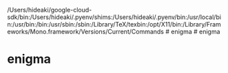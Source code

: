 /Users/hideaki/google-cloud-sdk/bin:/Users/hideaki/.pyenv/shims:/Users/hideaki/.pyenv/bin:/usr/local/bin:/usr/bin:/bin:/usr/sbin:/sbin:/Library/TeX/texbin:/opt/X11/bin:/Library/Frameworks/Mono.framework/Versions/Current/Commands # enigma # enigma
# enigma
